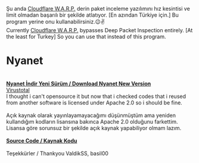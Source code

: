 Şu anda [Cloudflare W.A.R.P.](https://developers.cloudflare.com/cloudflare-one/connections/connect-devices/warp/download-warp/) derin paket inceleme yazılımını hız kesintisi ve limit olmadan başarılı bir şekilde atlatıyor. [En azından Türkiye için.] Bu program yerine onu kullanabilirsiniz.😉✌️
<br>
Currently [Cloudflare W.A.R.P.](https://developers.cloudflare.com/cloudflare-one/connections/connect-devices/warp/download-warp/) bypasses Deep Packet Inspection entirely. [At the least for Turkey] So you can use that instead of this program.
<br>
# Nyanet
<br><b><a href="https://github.com/ny4rlk0/Nyanet/releases/download/GelistiriciSurumu/GelistiriciSurumu.zip">Nyanet İndir Yeni Sürüm / Download Nyanet New Version</a></b>
<br><a href="https://www.virustotal.com/gui/file/8e910b396e1a56a08bf8fd0050c4d42b2e3e3f6f5150b5b208aeda55fa70dd70/detection">Virustotal</a>
<br>I thought i can't opensource it but now that i checked codes that i reused from another software is licensed under Apache 2.0 so i should be fine.
<br>
<br>Açık kaynak olarak yayınlayamayacağımı düşünmüştüm ama yeniden kullandığım kodların lisansına bakınca Apache 2.0 olduğunu farkettim. Lisansa göre sorunsuz bir şekilde açık kaynak yapabiliyor olmam lazım.
<br>
<br><b><a href="https://github.com/ny4rlk0/NyanetSourceCode">Source Code / Kaynak Kodu</a></b>
<br>
<br> Teşekkürler / Thankyou  ValdikSS, basil00
